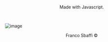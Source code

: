 
<p align="center">
  Made with Javascript.
</p>

<br>

![image](https://github.com/FrancoSbaffi/Heart/assets/99909205/da9c73f7-e178-4834-a405-33a7c2119295)

<p align="center">
  Franco Sbaffi &copy;
</p>
